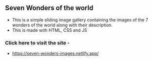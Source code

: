 ## Seven Wonders of the world

- This is a simple sliding image gallery containing the images of the 7 wonders of the world along with their description.
- This is made with HTML, CSS and JS


### Click here to visit the site - 
- https://seven-wonders-images.netlify.app/
